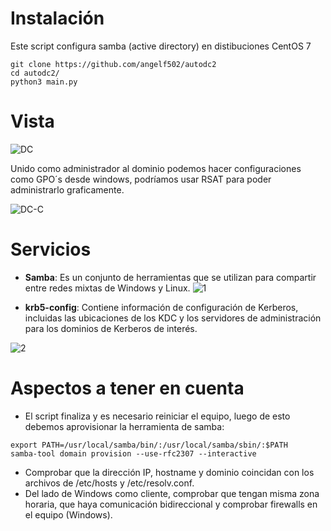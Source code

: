 # Instalación
Este script configura samba (active directory) en distibuciones CentOS 7

```
git clone https://github.com/angelf502/autodc2
cd autodc2/
python3 main.py
```
# Vista
![DC](https://blogger.googleusercontent.com/img/b/R29vZ2xl/AVvXsEi7I4ElABINPMkQINPllLPnLWEF7by91KjK_jq4aN0ej-kd5ZojDubUjaZsaevuYDA18ymgj9yi4Rbfo7nJ3uEFTfjBYErYXQNrbh2tfL9cg6p8P8psXHweigtGXOdfigPuVwDEtQIFyzaPyOEDm5TIrFAfs4L3QV9YGWYPC1IU5od8Y3zgvGwwpULqNA/s722/5.JPG)

Unido como administrador al dominio podemos hacer configuraciones como GPO´s desde windows, podríamos usar RSAT para poder administrarlo graficamente.

![DC-C](https://blogger.googleusercontent.com/img/a/AVvXsEg9x6vL-JHqX_o8gn9EBx6sm15A6ronaRwih7TrZYXN_SOQZfMKQMWScETIr4NLrXLtsuJOdJ7ufRPqTsYpO6mwoxuew5dZceuA5j7oA0YPgTVG0XXmT_9I4ynQVAwbv5rxcrWVSUao7ACiaGoWRzqzoOSvcxixMlBHwoQhZfMmHKGORadkLKSF5D67kA)

# Servicios
- **Samba**: Es un conjunto de herramientas que se utilizan para compartir entre redes mixtas de Windows y Linux.
![1](https://blogger.googleusercontent.com/img/b/R29vZ2xl/AVvXsEhVVN6m-ZE3Ha3dO85XZK-9iPrFTxO4ilFL8Fg5EDQC9UetsRvmZEK7YrI6sWfrjmOBf6BoCCfaPAo267XOaq9F0IHorYMKJZyUyx5xsYAY53NOMNc0vCTZ6_Atbg6cYlq6sQ7iGyptscFRREHCfZsuVCzqnA-Nxjp5osHKAOdwi9X6wu2OwM6eyAhYRA/s704/6.JPG)

- **krb5-config**: Contiene información de configuración de Kerberos, incluidas las ubicaciones de los KDC y los servidores de administración para los dominios de Kerberos de interés.

![2](https://blogger.googleusercontent.com/img/b/R29vZ2xl/AVvXsEgDggZv7cKYGdZA8ao1gs1CtT2EquQpRutWLpdLMs-u984iZoEN5VLGzhk9UtWVmrAX3ivJHkxUQCI6d1x8WHdJE8jat3RMyc5NAcT3uVxONAVCrdfkHDrQkwaRmEq4YwEaralZvJQP54QHQAYxNglhP9OmtpF6RKdbCIB2MGstB129VnSc8lXrqji6BQ/s683/7.JPG)

# Aspectos a tener en cuenta
- El script finaliza y es necesario reiniciar el equipo, luego de esto debemos aprovisionar la herramienta de samba:
```
export PATH=/usr/local/samba/bin/:/usr/local/samba/sbin/:$PATH
samba-tool domain provision --use-rfc2307 --interactive
```
- Comprobar que la dirección IP, hostname y dominio coincidan con los archivos de /etc/hosts y /etc/resolv.conf.
- Del lado de Windows como cliente, comprobar que tengan misma zona horaria, que haya comunicación bidireccional y comprobar firewalls en el equipo (Windows).
